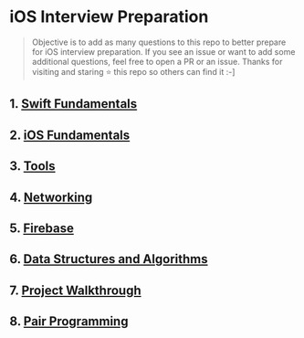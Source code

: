 # iOS Interview Preparation

> Objective is to add as many questions to this repo to better prepare for iOS interview preparation. If you see an issue or want to add some additional questions, feel free to open a PR or an issue. Thanks for visiting and staring ⭐️ this repo so others can find it :-]

## 1. [Swift Fundamentals](https://github.com/alexpaul/iOS-Interview-Preparation/blob/master/Swift-Fundamentals.md)

## 2. [iOS Fundamentals](https://github.com/alexpaul/iOS-Interview-Preparation/blob/master/iOS-Fundamentals.md)

## 3. [Tools](https://github.com/alexpaul/iOS-Interview-Preparation/blob/master/Tools.md)

## 4. [Networking](https://github.com/alexpaul/iOS-Interview-Preparation/blob/master/Networking.md)

## 5. [Firebase](https://github.com/alexpaul/iOS-Interview-Preparation/blob/master/Firebase.md)

## 6. [Data Structures and Algorithms](https://github.com/alexpaul/iOS-Interview-Preparation/blob/master/Data-Structures-and-Algorithms.md)

## 7. [Project Walkthrough](https://github.com/alexpaul/iOS-Interview-Preparation/blob/master/Project-Walkthrough.md)

## 8. [Pair Programming](https://github.com/alexpaul/iOS-Interview-Preparation/blob/master/Pair-Programming.md)

